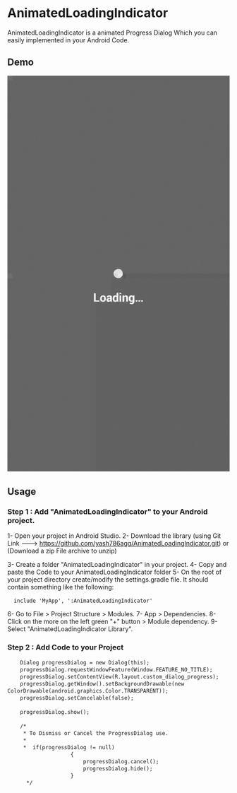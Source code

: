 # AnimatedLoadingIndicator
AnimatedLoadingIndicator is a animated Progress Dialog Which you can easily implemented in your Android Code.

## Demo
![AnimatedLoadingIndicator](screenshots/AnimatedLoadingIndicator.gif)

## Usage
   ### Step 1 : Add "AnimatedLoadingIndicator" to your Android project.

   1- Open your project in Android Studio.
   2- Download the library
       (using Git Link ---> https://github.com/yash786agg/AnimatedLoadingIndicator.git)
                                        or 
       (Download a zip File archive to unzip)
    
   3- Create a folder "AnimatedLoadingIndicator" in your project.
   4- Copy and paste the Code to your AnimatedLoadingIndicator folder
   5- On the root of your project directory create/modify the settings.gradle file. It should contain something like the following:

      include 'MyApp', ':AnimatedLoadingIndicator'

   6- Go to File > Project Structure > Modules.
   7- App > Dependencies.
   8- Click on the more on the left green "+" button > Module dependency.
   9- Select "AnimatedLoadingIndicator Library".
   
   ### Step 2 : Add Code to your Project
   
        Dialog progressDialog = new Dialog(this);
        progressDialog.requestWindowFeature(Window.FEATURE_NO_TITLE);
        progressDialog.setContentView(R.layout.custom_dialog_progress);
        progressDialog.getWindow().setBackgroundDrawable(new ColorDrawable(android.graphics.Color.TRANSPARENT));
        progressDialog.setCancelable(false);

        progressDialog.show();
        
        /*
         * To Dismiss or Cancel the ProgressDialog use.
         *
         *  if(progressDialog != null)
                        {
                            progressDialog.cancel();
                            progressDialog.hide();
                        }
          */
